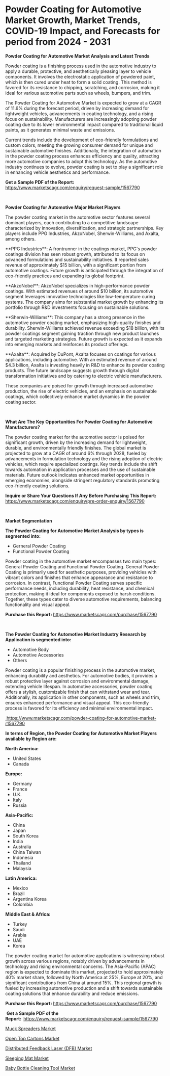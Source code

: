 <p><h1>Powder Coating for Automotive Market Growth, Market Trends, COVID-19 Impact, and Forecasts for period from 2024 - 2031</h1></p><p><strong>Powder Coating for Automotive Market Analysis and Latest Trends</strong></p>
<p><p>Powder coating is a finishing process used in the automotive industry to apply a durable, protective, and aesthetically pleasing layer to vehicle components. It involves the electrostatic application of powdered paint, which is then cured under heat to form a solid coating. This method is favored for its resistance to chipping, scratching, and corrosion, making it ideal for various automotive parts such as wheels, bumpers, and trim.</p><p>The Powder Coating for Automotive Market is expected to grow at a CAGR of 11.6% during the forecast period, driven by increasing demand for lightweight vehicles, advancements in coating technology, and a rising focus on sustainability. Manufacturers are increasingly adopting powder coating due to its lower environmental impact compared to traditional liquid paints, as it generates minimal waste and emissions.</p><p>Current trends include the development of eco-friendly formulations and custom colors, meeting the growing consumer demand for unique and sustainable automotive finishes. Additionally, the integration of automation in the powder coating process enhances efficiency and quality, attracting more automotive companies to adopt this technology. As the automotive industry continues to evolve, powder coating is set to play a significant role in enhancing vehicle aesthetics and performance.</p></p>
<p><strong>Get a Sample PDF of the Report:&nbsp;</strong> <a href="https://www.marketscagr.com/enquiry/request-sample/1567790">https://www.marketscagr.com/enquiry/request-sample/1567790</a></p>
<p>&nbsp;</p>
<p><strong>Powder Coating for Automotive Major Market Players</strong></p>
<p><p>The powder coating market in the automotive sector features several dominant players, each contributing to a competitive landscape characterized by innovation, diversification, and strategic partnerships. Key players include PPG Industries, AkzoNobel, Sherwin-Williams, and Axalta, among others.</p><p>**PPG Industries**: A frontrunner in the coatings market, PPG's powder coatings division has seen robust growth, attributed to its focus on advanced formulations and sustainability initiatives. It reported sales revenue of approximately $15 billion, with a significant portion from automotive coatings. Future growth is anticipated through the integration of eco-friendly practices and expanding its global footprint.</p><p>**AkzoNobel**: AkzoNobel specializes in high-performance powder coatings. With estimated revenues of around $10 billion, its automotive segment leverages innovative technologies like low-temperature curing systems. The company aims for substantial market growth by enhancing its portfolio through R&D investments focusing on sustainable solutions.</p><p>**Sherwin-Williams**: This company has a strong presence in the automotive powder coating market, emphasizing high-quality finishes and durability. Sherwin-Williams achieved revenue exceeding $18 billion, with its powder coatings segment gaining traction through new product launches and targeted marketing strategies. Future growth is expected as it expands into emerging markets and reinforces its product offerings.</p><p>**Axalta**: Acquired by DuPont, Axalta focuses on coatings for various applications, including automotive. With an estimated revenue of around $4.3 billion, Axalta is investing heavily in R&D to enhance its powder coating products. The future landscape suggests growth through digital transformation initiatives and by catering to electric vehicle manufacturers.</p><p>These companies are poised for growth through increased automotive production, the rise of electric vehicles, and an emphasis on sustainable coatings, which collectively enhance market dynamics in the powder coating sector.</p></p>
<p>&nbsp;</p>
<p><strong>What Are The Key Opportunities For Powder Coating for Automotive Manufacturers?</strong></p>
<p><p>The powder coating market for the automotive sector is poised for significant growth, driven by the increasing demand for lightweight, durable, and environmentally friendly finishes. The global market is projected to grow at a CAGR of around 6% through 2028, fueled by advancements in formulation technology and the rising adoption of electric vehicles, which require specialized coatings. Key trends include the shift towards automation in application processes and the use of sustainable materials. Future outlook indicates enhanced market opportunities in emerging economies, alongside stringent regulatory standards promoting eco-friendly coating solutions.</p></p>
<p><strong>Inquire or Share Your Questions If Any Before Purchasing This Report:</strong> <a href="https://www.marketscagr.com/enquiry/pre-order-enquiry/1567790">https://www.marketscagr.com/enquiry/pre-order-enquiry/1567790</a></p>
<p>&nbsp;</p>
<p><strong>Market Segmentation</strong></p>
<p><strong>The Powder Coating for Automotive Market Analysis by types is segmented into:</strong></p>
<p><ul><li>Gerneral Powder Coating</li><li>Functional Powder Coating</li></ul></p>
<p><p>Powder coating in the automotive market encompasses two main types: General Powder Coating and Functional Powder Coating. General Powder Coating is primarily used for aesthetic purposes, providing vehicles with vibrant colors and finishes that enhance appearance and resistance to corrosion. In contrast, Functional Powder Coating serves specific performance needs, including durability, heat resistance, and chemical protection, making it ideal for components exposed to harsh conditions. Together, these types cater to diverse automotive requirements, balancing functionality and visual appeal.</p></p>
<p><strong>Purchase this Report:&nbsp;</strong><a href="https://www.marketscagr.com/purchase/1567790">https://www.marketscagr.com/purchase/1567790</a></p>
<p>&nbsp;</p>
<p><strong>The Powder Coating for Automotive Market Industry Research by Application is segmented into:</strong></p>
<p><ul><li>Automotive Body</li><li>Automotive Accessories</li><li>Others</li></ul></p>
<p><p>Powder coating is a popular finishing process in the automotive market, enhancing durability and aesthetics. For automotive bodies, it provides a robust protective layer against corrosion and environmental damage, extending vehicle lifespan. In automotive accessories, powder coating offers a stylish, customizable finish that can withstand wear and tear. Additionally, its application in other components, such as wheels and trim, ensures enhanced performance and visual appeal. This eco-friendly process is favored for its efficiency and minimal environmental impact.</p></p>
<p><a href="https://www.marketscagr.com/powder-coating-for-automotive-market-r1567790">&nbsp;https://www.marketscagr.com/powder-coating-for-automotive-market-r1567790</a></p>
<p><strong>In terms of Region, the Powder Coating for Automotive Market Players available by Region are:</strong></p>
<p>
    <p> <strong> North America: </strong>
        <ul>
            <li>United States</li>
            <li>Canada</li>
        </ul>
        </p> 
    <p> <strong> Europe: </strong>
        <ul>
            <li>Germany</li>
            <li>France</li>
            <li>U.K.</li>
            <li>Italy</li>
            <li>Russia</li>
        </ul>
        </p> 
    <p> <strong> Asia-Pacific: </strong>
        <ul>
            <li>China</li>
            <li>Japan</li>
            <li>South Korea</li>
            <li>India</li>
            <li>Australia</li>
            <li>China Taiwan</li>
            <li>Indonesia</li>
            <li>Thailand</li>
            <li>Malaysia</li>
        </ul>
        </p> 
    <p> <strong> Latin America: </strong>
        <ul>
            <li>Mexico</li>
            <li>Brazil</li>
            <li>Argentina Korea</li>
            <li>Colombia</li>
        </ul>
        </p> 
    <p> <strong> Middle East & Africa: </strong>
        <ul>
            <li>Turkey</li>
            <li>Saudi</li>
            <li>Arabia</li>
            <li>UAE</li>
            <li>Korea</li>
        </ul>
    </p>
    </p>
<p><p>The powder coating market for automotive applications is witnessing robust growth across various regions, notably driven by advancements in technology and rising environmental concerns. The Asia-Pacific (APAC) region is expected to dominate this market, projected to hold approximately 40% market share, followed by North America at 25%, Europe at 20%, and significant contributions from China at around 15%. This regional growth is fueled by increasing automotive production and a shift towards sustainable coating solutions that enhance durability and reduce emissions.</p></p>
<p><strong>Purchase this Report: </strong><a href="https://www.marketscagr.com/purchase/1567790">https://www.marketscagr.com/purchase/1567790</a></p>
<p>&nbsp;<strong>Get a Sample PDF of the Report:&nbsp;&nbsp;</strong><a href="https://www.marketscagr.com/enquiry/request-sample/1567790">https://www.marketscagr.com/enquiry/request-sample/1567790</a></p>
<p><strong></strong></p>
<p><p><a href="https://www.linkedin.com/pulse/muck-spreaders-market-size-share-trends-analysis-report-end-use-4qzef?trackingId=SFFcZ9f8TUyhcJNHb6bdkg%3D%3D">Muck Spreaders Market</a></p><p><a href="https://issuu.com/reportprime-2/docs/open-top-cartons-market-size-2030.p_04944ee2e19443">Open Top Cartons Market</a></p><p><a href="https://medium.com/@nargishadi90/distributed-feedback-laser-dfb-market-size-share-growth-and-market-analysis-by-type-by-7b9855baddd2?postPublishedType=repub">Distributed Feedback Laser (DFB) Market</a></p><p><a href="https://medium.com/@nargishadi90/sleeping-mat-market-investigation-industry-evolution-and-forecast-till-2031-130f9fefd846?postPublishedType=repub">Sleeping Mat Market</a></p><p><a href="https://github.com/lylyparadise/Market-Research-Report-List-5/blob/main/baby-bottle-cleaning-tool-market.md">Baby Bottle Cleaning Tool Market</a></p></p>